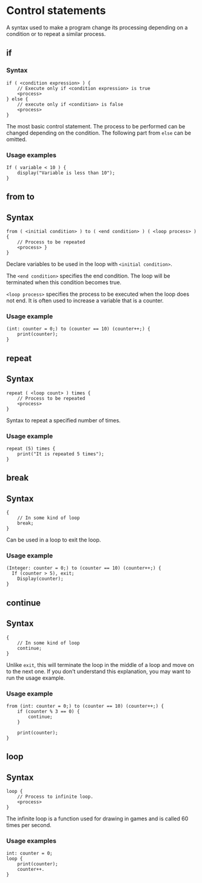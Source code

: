 # Control statements

A syntax used to make a program change its processing depending on a condition or to repeat a similar process.

## if

### Syntax

```
if ( <condition expression> ) {
	// Execute only if <condition expression> is true
	<process>
} else {
	// execute only if <condition> is false
	<process>
}
```

The most basic control statement. The process to be performed can be changed depending on the condition. The following part from `else` can be omitted.

### Usage examples

```
If ( variable < 10 ) {
	display("Variable is less than 10");
}
```

## from to

## Syntax

```
from ( <initial condition> ) to ( <end condition> ) ( <loop process> ) {
	// Process to be repeated
	<process> }
}
```

Declare variables to be used in the loop with `<initial condition>`.

The `<end condition>` specifies the end condition. The loop will be terminated when this condition becomes true.

`<loop process>` specifies the process to be executed when the loop does not end. It is often used to increase a variable that is a counter.

### Usage example

```
(int: counter = 0;) to (counter == 10) (counter++;) {
	print(counter);
}
```

## repeat

## Syntax

```
repeat ( <loop count> ) times {
	// Process to be repeated
	<process>
}
```

Syntax to repeat a specified number of times.

### Usage example

```
repeat (5) times {
	print("It is repeated 5 times");
}
```

## break

## Syntax

```
{
	// In some kind of loop
	break;
}
```

Can be used in a loop to exit the loop.

### Usage example

```
(Integer: counter = 0;) to (counter == 10) (counter++;) {
  If (counter > 5), exit;
	Display(counter);
}
```

## continue

## Syntax

```
{
	// In some kind of loop
	continue;
}
```

Unlike `exit`, this will terminate the loop in the middle of a loop and move on to the next one. If you don't understand this explanation, you may want to run the usage example.

### Usage example

```
from (int: counter = 0;) to (counter == 10) (counter++;) {
	if (counter % 3 == 0) {
		continue;
	}
		
	print(counter);
}
```

## loop

## Syntax

```
loop {
	// Process to infinite loop.
	<process>
}
```

The infinite loop is a function used for drawing in games and is called 60 times per second.

### Usage examples

```
int: counter = 0;
loop {
	print(counter);
	counter++.
}
```
